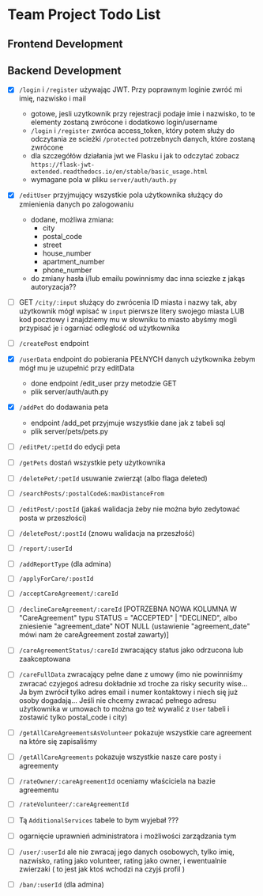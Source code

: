 # Team Project Todo List

## Frontend Development

## Backend Development

- [x] `/login` i `/register` używając JWT. Przy poprawnym loginie zwróć mi imię, nazwisko i mail
  - gotowe, jesli uzytkownik przy rejestracji podaje imie i nazwisko, to te elementy zostaną zwrócone i dodatkowo login/username
  - `/login` i `/register` zwróca access_token, który potem służy do odczytania ze scieżki `/protected` potrzebnych danych, które zostaną zwrócone
  - dla szczegółów działania jwt we Flasku i jak to odczytać zobacz `https://flask-jwt-extended.readthedocs.io/en/stable/basic_usage.html`
  - wymagane pola w pliku `server/auth/auth.py`
  
- [x] `/editUser` przyjmujący wszystkie pola użytkownika służący do zmienienia danych po zalogowaniu
  - dodane, możliwa zmiana:
    - city
    - postal_code
    - street
    - house_number
    - apartment_number
    - phone_number
  - do zmiany hasła i/lub emailu powinnismy dac inna sciezke z jakąs autoryzacja??
- [ ] GET `/city/:input` służący do zwrócenia ID miasta i nazwy tak, aby użytkownik mógł wpisać w `input` pierwsze litery swojego miasta LUB kod pocztowy i znajdziemy mu w słowniku to miasto abyśmy mogli przypisać je i ogarniać odległość od użytkownika
- [ ] `/createPost` endpoint
- [x] `/userData` endpoint do pobierania PEŁNYCH danych użytkownika żebym mógł mu je uzupełnić przy editData
  - done endpoint /edit_user przy metodzie GET
  - plik server/auth/auth.py
- [x] `/addPet` do dodawania peta
  - endpoint /add_pet przyjmuje wszystkie dane jak z tabeli sql
  - plik server/pets/pets.py
- [ ] `/editPet/:petId` do edycji peta
- [ ] `/getPets` dostań wszystkie pety użytkownika
- [ ] `/deletePet/:petId` usuwanie zwierząt (albo flaga deleted)
- [ ] `/searchPosts/:postalCode&:maxDistanceFrom`
- [ ] `/editPost/:postId` (jakaś walidacja żeby nie można było zedytować posta w przeszłości)
- [ ] `/deletePost/:postId` (znowu walidacja na przeszłość)
- [ ] `/report/:userId`
- [ ] `/addReportType` (dla admina)
- [ ] `/applyForCare/:postId`
- [ ] `/acceptCareAgreement/:careId`
- [ ] `/declineCareAgreement/:careId` [POTRZEBNA NOWA KOLUMNA W "CareAgreement" typu STATUS = "ACCEPTED" | "DECLINED", albo zniesienie "agreement_date" NOT NULL  (ustawienie "agreement_date" mówi nam że careAgreement został zawarty)]
- [ ] `/careAgreementStatus/:careId` zwracający status jako odrzucona lub zaakceptowana
- [ ] `/careFullData` zwracający pełne dane z umowy (imo nie powinniśmy zwracać czyjegoś adresu dokładnie xd troche za risky security wise... Ja bym zwrócił tylko adres email i numer kontaktowy i niech się już osoby dogadają... Jeśli nie chcemy zwracać pełnego adresu użytkownika w umowach to można go też wywalić z `User` tabeli i zostawić tylko postal_code i city)
- [ ] `/getAllCareAgreementsAsVolunteer` pokazuje wszystkie care agreement na które się zapisaliśmy
- [ ] `/getAllCareAgreements` pokazuje wszystkie nasze care posty i agreementy
- [ ] `/rateOwner/:careAgreementId` oceniamy właściciela na bazie agreementu
- [ ] `/rateVolunteer/:careAgreementId`
- [ ] Tą `AdditionalServices` tabele to bym wyjebał ???
- [ ] ogarnięcie uprawnień administratora i możliwości zarządzania tym
- [ ] `/user/:userId` ale nie zwracaj jego danych osobowych, tylko imię, nazwisko, rating jako volunteer, rating jako owner, i ewentualnie zwierzaki ( to jest jak ktoś wchodzi na czyjś profil )
- [ ] `/ban/:userId` (dla admina)
